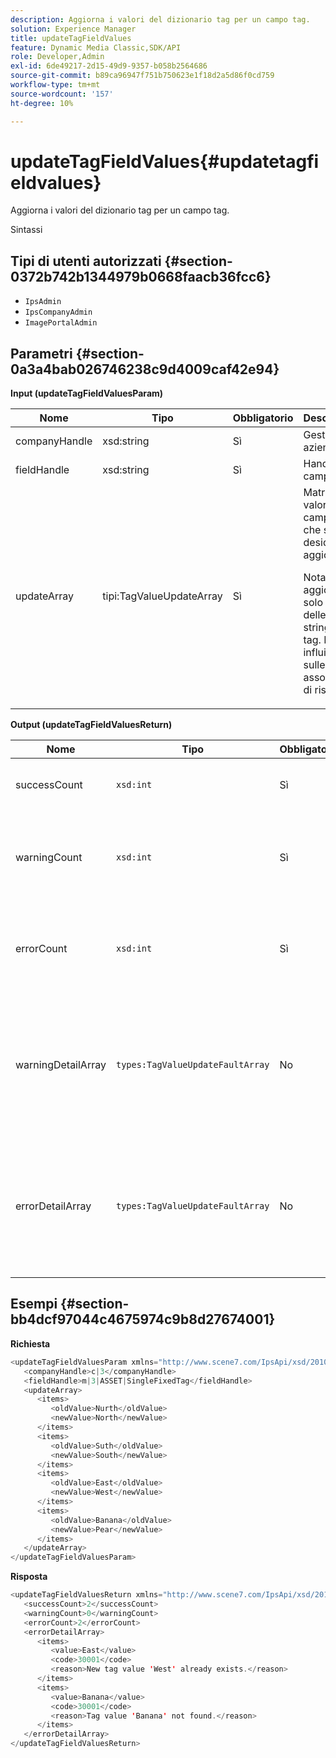```yaml
---
description: Aggiorna i valori del dizionario tag per un campo tag.
solution: Experience Manager
title: updateTagFieldValues
feature: Dynamic Media Classic,SDK/API
role: Developer,Admin
exl-id: 6de49217-2d15-49d9-9357-b058b2564686
source-git-commit: b89ca96947f751b750623e1f18d2a5d86f0cd759
workflow-type: tm+mt
source-wordcount: '157'
ht-degree: 10%

---
```


# updateTagFieldValues{#updatetagfieldvalues}

Aggiorna i valori del dizionario tag per un campo tag.

Sintassi

## Tipi di utenti autorizzati {#section-0372b742b1344979b0668faacb36fcc6}

* `IpsAdmin`
* `IpsCompanyAdmin`
* `ImagePortalAdmin`

## Parametri {#section-0a3a4bab026746238c9d4009caf42e94}

**Input (updateTagFieldValuesParam)**

<table id="table_15F354FBC043464080BC975AE35E03A4"> 
 <thead> 
  <tr> 
   <th colname="col1" class="entry"> Nome </th> 
   <th colname="col2" class="entry"> Tipo </th> 
   <th colname="col3" class="entry"> Obbligatorio </th> 
   <th colname="col4" class="entry"> Descrizione </th> 
  </tr> 
 </thead>
 <tbody> 
  <tr> 
   <td colname="col1"> <span class="codeph"> <span class="varname"> companyHandle</span> </span> </td> 
   <td colname="col2"> <span class="codeph"> xsd:string</span> </td> 
   <td colname="col3"> Sì </td> 
   <td colname="col4"> Gestore azienda. </td> 
  </tr> 
  <tr> 
   <td colname="col1"> <span class="codeph"> <span class="varname"> fieldHandle</span> </span> </td> 
   <td colname="col2"> <span class="codeph"> xsd:string</span> </td> 
   <td colname="col3"> Sì </td> 
   <td colname="col4"> Handle campo tag. </td> 
  </tr> 
  <tr> 
   <td colname="col1"> <span class="codeph"> <span class="varname"> updateArray</span> </span> </td> 
   <td colname="col2"> <span class="codeph"> tipi:TagValueUpdateArray</span> </td> 
   <td colname="col3"> Sì </td> 
   <td colname="col4">Matrice di valori dei campi tag che si desidera aggiornare. <p>Nota: aggiorna solo i valori delle stringhe di tag. Non influisce sulle associazioni di risorse. </p> </td> 
  </tr> 
 </tbody> 
</table>

**Output (updateTagFieldValuesReturn)**

| Nome | Tipo | Obbligatorio | Descrizione |
|---|---|---|---|
| successCount | `xsd:int` | Sì | Numero di campi tag aggiornati correttamente. |
| warningCount | `xsd:int` | Sì | Numero di avvisi generati quando l’operazione ha tentato di aggiornare i campi tag. |
| errorCount | `xsd:int` | Sì | Il numero di errori generati quando l’operazione ha tentato di aggiornare i campi tag. |
| warningDetailArray | `types:TagValueUpdateFaultArray` | No | Array di dettagli associati alle risorse che hanno generato avvisi quando l’operazione ha tentato di aggiornare i campi tag. |
| errorDetailArray | `types:TagValueUpdateFaultArray` | No | Array di dettagli associati alle risorse che hanno generato errori quando l’operazione ha tentato di aggiornare i campi tag. |

## Esempi {#section-bb4dcf97044c4675974c9b8d27674001}

**Richiesta**

```java
<updateTagFieldValuesParam xmlns="http://www.scene7.com/IpsApi/xsd/2010-01-31">
   <companyHandle>c|3</companyHandle>
   <fieldHandle>m|3|ASSET|SingleFixedTag</fieldHandle>
   <updateArray>
      <items>
         <oldValue>Nurth</oldValue>
         <newValue>North</newValue>
      </items>
      <items>
         <oldValue>Suth</oldValue>
         <newValue>South</newValue>
      </items>
      <items>
         <oldValue>East</oldValue>
         <newValue>West</newValue>
      </items>
      <items>
         <oldValue>Banana</oldValue>
         <newValue>Pear</newValue>
      </items>
   </updateArray>
</updateTagFieldValuesParam>
```

**Risposta**

```java {.line-numbers}
<updateTagFieldValuesReturn xmlns="http://www.scene7.com/IpsApi/xsd/2010-01-31">
   <successCount>2</successCount>
   <warningCount>0</warningCount>
   <errorCount>2</errorCount>
   <errorDetailArray>
      <items>
         <value>East</value>
         <code>30001</code>
         <reason>New tag value 'West' already exists.</reason>
      </items>
      <items>
         <value>Banana</value>
         <code>30001</code>
         <reason>Tag value 'Banana' not found.</reason>
      </items>
   </errorDetailArray>
</updateTagFieldValuesReturn>
```
